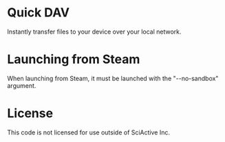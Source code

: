 # Quick DAV

Instantly transfer files to your device over your local network.

# Launching from Steam

When launching from Steam, it must be launched with the "--no-sandbox" argument.

# License

This code is not licensed for use outside of SciActive Inc.
